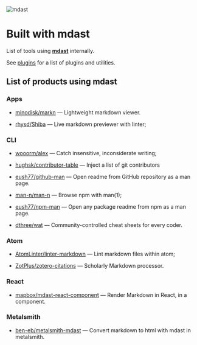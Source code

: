 ![mdast](https://cdn.rawgit.com/wooorm/mdast/master/logo.svg)

# Built with mdast

List of tools using [**mdast**](https://github.com/wooorm/mdast) internally.

See [plugins](https://github.com/wooorm/mdast/blob/master/doc/plugins.md)
for a list of plugins and utilities.

## List of products using mdast

<!-- Projects are sorted alphabetically on their repo-name. -->

### Apps

*   [minodisk/markn](https://github.com/minodisk/markn)
    — Lightweight markdown viewer.

*   [rhysd/Shiba](https://github.com/rhysd/Shiba)
    — Live markdown previewer with linter;

### CLI

*   [wooorm/alex](https://github.com/wooorm/alex)
    — Catch insensitive, inconsiderate writing;

*   [hughsk/contributor-table](https://github.com/hughsk/contributor-table)
    — Inject a list of git contributors

*   [eush77/github-man](https://github.com/eush77/github-man)
    — Open readme from GitHub repository as a man page.

*   [man-n/man-n](https://github.com/man-n/man-n)
    — Browse npm with man(1);

*   [eush77/npm-man](https://github.com/eush77/npm-man)
    — Open any package readme from npm as a man page.

*   [dthree/wat](https://github.com/dthree/wat)
    — Community-controlled cheat sheets for every coder.

### Atom

*   [AtomLinter/linter-markdown](https://github.com/AtomLinter/linter-markdown)
    — Lint markdown files within atom;

*   [ZotPlus/zotero-citations](https://github.com/ZotPlus/zotero-citations)
    — Scholarly Markdown processor.

### React

*   [mapbox/mdast-react-component](https://github.com/mapbox/mdast-react-component)
    — Render Markdown in React, in a component.

### Metalsmith

*   [ben-eb/metalsmith-mdast](https://github.com/ben-eb/metalsmith-mdast)
    — Convert markdown to html with mdast in metalsmith.
